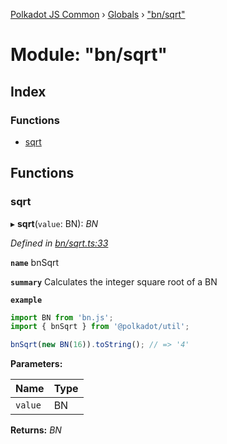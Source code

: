 [Polkadot JS Common](../README.md) › [Globals](../globals.md) › ["bn/sqrt"](_bn_sqrt_.md)

# Module: "bn/sqrt"

## Index

### Functions

* [sqrt](_bn_sqrt_.md#sqrt)

## Functions

###  sqrt

▸ **sqrt**(`value`: BN): *BN*

*Defined in [bn/sqrt.ts:33](https://github.com/polkadot-js/common/blob/c4acca6c/packages/util/src/bn/sqrt.ts#L33)*

**`name`** bnSqrt

**`summary`** Calculates the integer square root of a BN

**`example`** 
<BR>

```javascript
import BN from 'bn.js';
import { bnSqrt } from '@polkadot/util';

bnSqrt(new BN(16)).toString(); // => '4'
```

**Parameters:**

Name | Type |
------ | ------ |
`value` | BN |

**Returns:** *BN*

